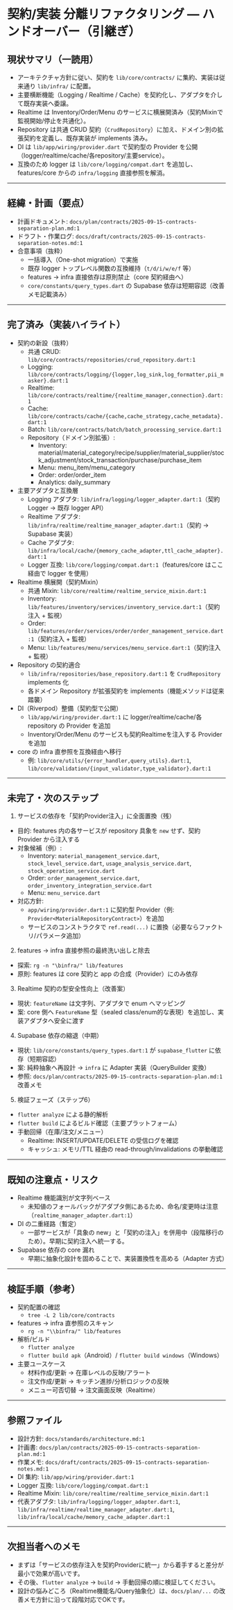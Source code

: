 # 契約/実装 分離リファクタリング — ハンドオーバー（引継ぎ）

## 現状サマリ（一読用）
- アーキテクチャ方針に従い、契約を `lib/core/contracts/` に集約、実装は従来通り `lib/infra/` に配置。
- 主要横断機能（Logging / Realtime / Cache）を契約化し、アダプタを介して既存実装へ委譲。
- Realtime は Inventory/Order/Menu のサービスに横展開済み（契約Mixinで監視開始/停止を共通化）。
- Repository は共通 CRUD 契約（`CrudRepository`）に加え、ドメイン別の拡張契約を定義し、既存実装が implements 済み。
- DI は `lib/app/wiring/provider.dart` で契約型の Provider を公開（logger/realtime/cache/各repository/主要service）。
- 互換のため logger は `lib/core/logging/compat.dart` を追加し、features/core からの `infra/logging` 直接参照を解消。

---

## 経緯・計画（要点）
- 計画ドキュメント: `docs/plan/contracts/2025-09-15-contracts-separation-plan.md:1`
- ドラフト・作業ログ: `docs/draft/contracts/2025-09-15-contracts-separation-notes.md:1`
- 合意事項（抜粋）
  - 一括導入（One-shot migration）で実施
  - 既存 logger トップレベル関数の互換維持（`t/d/i/w/e/f` 等）
  - features → infra 直接依存は原則禁止（core 契約経由へ）
  - `core/constants/query_types.dart` の Supabase 依存は短期容認（改善メモ記載済み）

---

## 完了済み（実装ハイライト）
- 契約の新設（抜粋）
  - 共通 CRUD: `lib/core/contracts/repositories/crud_repository.dart:1`
  - Logging: `lib/core/contracts/logging/{logger,log_sink,log_formatter,pii_masker}.dart:1`
  - Realtime: `lib/core/contracts/realtime/{realtime_manager,connection}.dart:1`
  - Cache: `lib/core/contracts/cache/{cache,cache_strategy,cache_metadata}.dart:1`
  - Batch: `lib/core/contracts/batch/batch_processing_service.dart:1`
  - Repository（ドメイン別拡張）:
    - Inventory: material/material_category/recipe/supplier/material_supplier/stock_adjustment/stock_transaction/purchase/purchase_item
    - Menu: menu_item/menu_category
    - Order: order/order_item
    - Analytics: daily_summary
- 主要アダプタと互換層
  - Logging アダプタ: `lib/infra/logging/logger_adapter.dart:1`（契約 Logger → 既存 logger API）
  - Realtime アダプタ: `lib/infra/realtime/realtime_manager_adapter.dart:1`（契約 → Supabase 実装）
  - Cache アダプタ: `lib/infra/local/cache/{memory_cache_adapter,ttl_cache_adapter}.dart:1`
  - Logger 互換: `lib/core/logging/compat.dart:1`（features/core はここ経由で logger を使用）
- Realtime 横展開（契約Mixin）
  - 共通 Mixin: `lib/core/realtime/realtime_service_mixin.dart:1`
  - Inventory: `lib/features/inventory/services/inventory_service.dart:1`（契約注入 + 監視）
  - Order: `lib/features/order/services/order/order_management_service.dart:1`（契約注入 + 監視）
  - Menu: `lib/features/menu/services/menu_service.dart:1`（契約注入 + 監視）
- Repository の契約適合
  - `lib/infra/repositories/base_repository.dart:1` を `CrudRepository` implements 化
  - 各ドメイン Repository が拡張契約を implements（機能メソッドは従来踏襲）
- DI（Riverpod）整備（契約型で公開）
  - `lib/app/wiring/provider.dart:1` に logger/realtime/cache/各repository の Provider を追加
  - Inventory/Order/Menu のサービスも契約Realtimeを注入する Provider を追加
- core の infra 直参照を互換経由へ移行
  - 例: `lib/core/utils/{error_handler,query_utils}.dart:1`, `lib/core/validation/{input_validator,type_validator}.dart:1`

---

## 未完了・次のステップ
1) サービスの依存を「契約Provider注入」に全面置換（残）
- 目的: features 内の各サービスが repository 具象を `new` せず、契約 Provider から注入する
- 対象候補（例）: 
  - Inventory: `material_management_service.dart`, `stock_level_service.dart`, `usage_analysis_service.dart`, `stock_operation_service.dart`
  - Order: `order_management_service.dart`, `order_inventory_integration_service.dart`
  - Menu: `menu_service.dart`
- 対応方針:
  - `app/wiring/provider.dart:1` に契約型 Provider（例: `Provider<MaterialRepositoryContract>`）を追加
  - サービスのコンストラクタで `ref.read(...)` に置換（必要ならファクトリ/パラメータ追加）

2) features → infra 直接参照の最終洗い出しと除去
- 探索: `rg -n "\binfra/" lib/features`
- 原則: features は core 契約と app の合成（Provider）にのみ依存

3) Realtime 契約の型安全性向上（改善案）
- 現状: `featureName` は文字列、アダプタで enum へマッピング
- 案: core 側へ `FeatureName` 型（sealed class/enum的な表現）を追加し、実装アダプタへ安全に渡す

4) Supabase 依存の縮退（中期）
- 現状: `lib/core/constants/query_types.dart:1` が `supabase_flutter` に依存（短期容認）
- 案: 純粋抽象へ再設計 → `infra` に Adapter 実装（QueryBuilder 変換）
- 参照: `docs/plan/contracts/2025-09-15-contracts-separation-plan.md:1` 改善メモ

5) 検証フェーズ（ステップ6）
- `flutter analyze` による静的解析
- `flutter build` によるビルド確認（主要プラットフォーム）
- 手動回帰（在庫/注文/メニュー）
  - Realtime: INSERT/UPDATE/DELETE の受信ログを確認
  - キャッシュ: メモリ/TTL 経由の read-through/invalidations の挙動確認

---

## 既知の注意点・リスク
- Realtime 機能識別が文字列ベース
  - 未知値のフォールバックがアダプタ側にあるため、命名/変更時は注意（`realtime_manager_adapter.dart:1`）
- DI の二重経路（暫定）
  - 一部サービスが「具象の new」と「契約の注入」を併用中（段階移行のため）。早期に契約注入へ統一する。
- Supabase 依存の core 漏れ
  - 早期に抽象化設計を固めることで、実装置換性を高める（Adapter 方式）

---

## 検証手順（参考）
- 契約配置の確認
  - `tree -L 2 lib/core/contracts`
- features → infra 直参照のスキャン
  - `rg -n "\\binfra/" lib/features`
- 解析/ビルド
  - `flutter analyze`
  - `flutter build apk`（Android）/ `flutter build windows`（Windows）
- 主要ユースケース
  - 材料作成/更新 → 在庫レベルの反映/アラート
  - 注文作成/更新 → キッチン進捗/分析ロジックの反映
  - メニュー可否切替 → 注文画面反映（Realtime）

---

## 参照ファイル
- 設計方針: `docs/standards/architecture.md:1`
- 計画書: `docs/plan/contracts/2025-09-15-contracts-separation-plan.md:1`
- 作業メモ: `docs/draft/contracts/2025-09-15-contracts-separation-notes.md:1`
- DI 集約: `lib/app/wiring/provider.dart:1`
- Logger 互換: `lib/core/logging/compat.dart:1`
- Realtime Mixin: `lib/core/realtime/realtime_service_mixin.dart:1`
- 代表アダプタ: `lib/infra/logging/logger_adapter.dart:1`, `lib/infra/realtime/realtime_manager_adapter.dart:1`, `lib/infra/local/cache/memory_cache_adapter.dart:1`

---

## 次担当者へのメモ
- まずは「サービスの依存注入を契約Providerに統一」から着手すると差分が最小で効果が高いです。
- その後、`flutter analyze` → `build` → 手動回帰の順に検証してください。
- 設計の悩みどころ（Realtime機能名/Query抽象化）は、`docs/plan/...` の改善メモ方針に沿って段階対応でOKです。

